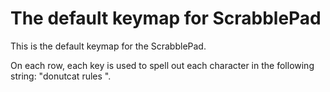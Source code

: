 # The default keymap for ScrabblePad

This is the default keymap for the ScrabblePad.

On each row, each key is used to spell out each character in
the following string: "donutcat rules ".
